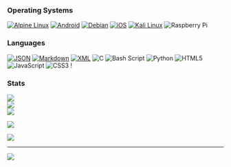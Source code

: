 ### Operating Systems

[![Alpine Linux](https://img.shields.io/badge/Alpine%20Linux-0D597F?style=for-the-badge&logo=alpinelinux&logoColor=fff)](#)
[![Android](https://img.shields.io/badge/Android-3DDC84?style=for-the-badge&logo=android&logoColor=white)](#)
[![Debian](https://img.shields.io/badge/Debian-A81D33?style=for-the-badge&logo=debian&logoColor=fff)](#)
[![iOS](https://img.shields.io/badge/iOS-000000?style=for-the-badge&logo=apple&logoColor=white)](#) 
[![Kali Linux](https://img.shields.io/badge/Kali%20Linux-557C94?style=for-the-badge&logo=kalilinux&logoColor=fff)](#)
![Raspberry Pi](https://img.shields.io/badge/-Raspberry_Pi-C51A4A?style=for-the-badge&logo=Raspberry-Pi) 

### Languages
[![JSON](https://img.shields.io/badge/JSON-000?style=for-the-badge&logo=json&logoColor=fff)](#)
[![Markdown](https://img.shields.io/badge/Markdown-%23000000.svg?style=for-the-badge&logo=markdown&logoColor=white)](#) 
[![XML](https://img.shields.io/badge/XML-767C52?style=for-the-badge&logo=xml&logoColor=ffffff)](#) 
![C](https://img.shields.io/badge/c-%2300599C.svg?style=for-the-badge&logo=c&logoColor=white) ![Bash Script](https://img.shields.io/badge/bash_script-%23121011.svg?style=for-the-badge&logo=gnu-bash&logoColor=white) ![Python](https://img.shields.io/badge/python-3670A0?style=for-the-badge&logo=python&logoColor=ffdd54) ![HTML5](https://img.shields.io/badge/html5-%23E34F26.svg?style=for-the-badge&logo=html5&logoColor=white) ![JavaScript](https://img.shields.io/badge/javascript-%23323330.svg?style=for-the-badge&logo=javascript&logoColor=%23F7DF1E) ![CSS3](https://img.shields.io/badge/css3-%231572B6.svg?style=for-the-badge&logo=css3&logoColor=white) !
### Stats
![](https://github-readme-stats.vercel.app/api?username=Cons0le7&theme=chartreuse-dark&hide_border=false&include_all_commits=true&count_private=true)<br/>
![](https://nirzak-streak-stats.vercel.app/?user=Cons0le7&theme=chartreuse-dark&hide_border=false)<br/>
![](https://github-readme-stats.vercel.app/api/top-langs/?username=Cons0le7&theme=chartreuse-dark&hide_border=false&include_all_commits=true&count_private=true&layout=compact)


![](https://github-profile-trophy.vercel.app/?username=Cons0le7&theme=radical&no-frame=false&no-bg=true&margin-w=4)


![](https://github-contributor-stats.vercel.app/api?username=Cons0le7&limit=5&theme=dark&combine_all_yearly_contributions=true)

---
[![](https://visitcount.itsvg.in/api?id=Cons0le7&icon=0&color=0)](https://visitcount.itsvg.in)

<!-- Proudly created with GPRM ( https://gprm.itsvg.in ) -->
<!---
cons0le7/cons0le7 is a ✨ special ✨ repository because its `README.md` (this file) appears on your GitHub profile.
You can click the Preview link to take a look at your changes.
--->
